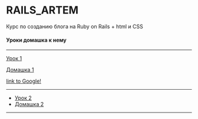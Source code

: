 # RAILS_ARTEM


Курс по созданию блога на Ruby on Rails  + html и CSS


#### Уроки домашка к нему
---

[Урок 1](https://github.com/kirillz/RAILS_ARTEM/Lesson1/Course(Lesson1).pdf)

[Домашка 1](https://github.com/kirillz/RAILS_ARTEM/Lesson1/index.html)

[link to Google!](http://google.com)

---
+  [Урок 2](https://github.com/kirillz/RAILS_ARTEM/Lesson2/Course(Lesson2).pdf)
+  [Домашка 2](https://github.com/kirillz/RAILS_ARTEM/Lesson2/index.html)
---
